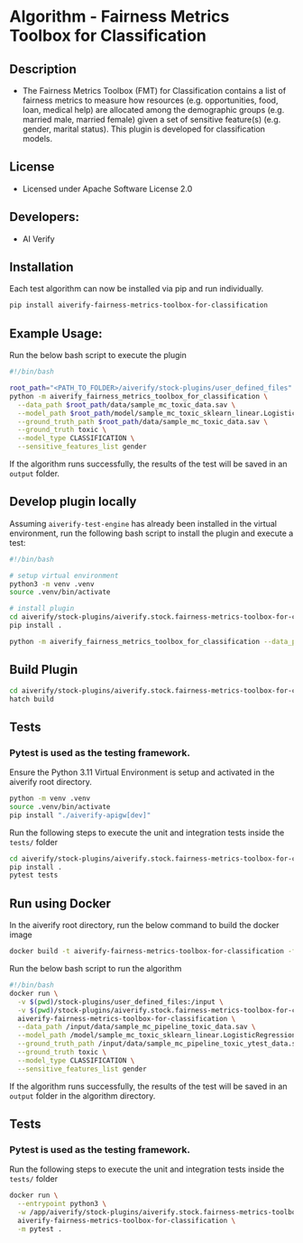 # Algorithm - Fairness Metrics Toolbox for Classification

## Description

- The Fairness Metrics Toolbox (FMT) for Classification contains a list of fairness metrics to measure how resources (e.g. opportunities, food, loan, medical help) are allocated among the demographic groups (e.g. married male, married female) given a set of sensitive feature(s) (e.g. gender, marital status). This plugin is developed for classification models.

## License

- Licensed under Apache Software License 2.0

## Developers:

- AI Verify

## Installation

Each test algorithm can now be installed via pip and run individually.

```sh
pip install aiverify-fairness-metrics-toolbox-for-classification
```

## Example Usage:

Run the below bash script to execute the plugin

```sh
#!/bin/bash

root_path="<PATH_TO_FOLDER>/aiverify/stock-plugins/user_defined_files"
python -m aiverify_fairness_metrics_toolbox_for_classification \
  --data_path $root_path/data/sample_mc_toxic_data.sav \
  --model_path $root_path/model/sample_mc_toxic_sklearn_linear.LogisticRegression.sav \
  --ground_truth_path $root_path/data/sample_mc_toxic_data.sav \
  --ground_truth toxic \
  --model_type CLASSIFICATION \
  --sensitive_features_list gender
```

If the algorithm runs successfully, the results of the test will be saved in an `output` folder.

## Develop plugin locally

Assuming `aiverify-test-engine` has already been installed in the virtual environment, run the following bash script to install the plugin and execute a test:

```sh
#!/bin/bash

# setup virtual environment
python3 -m venv .venv
source .venv/bin/activate

# install plugin
cd aiverify/stock-plugins/aiverify.stock.fairness-metrics-toolbox-for-classification/algorithms/fairness_metrics_toolbox_for_classification/
pip install .

python -m aiverify_fairness_metrics_toolbox_for_classification --data_path  <data_path> --model_path <model_path> --ground_truth_path <ground_truth_path> --ground_truth <str> --model_type CLASSIFICATION --run_pipeline --sensitive_features_list <list[str]> --annotated_labels_path <annotated_file_path> --file_name_label <str>
```

## Build Plugin

```sh
cd aiverify/stock-plugins/aiverify.stock.fairness-metrics-toolbox-for-classification/algorithms/fairness_metrics_toolbox_for_classification/
hatch build
```

## Tests

### Pytest is used as the testing framework.

Ensure the Python 3.11 Virtual Environment is setup and activated in the aiverify root directory.

```sh
python -m venv .venv
source .venv/bin/activate
pip install "./aiverify-apigw[dev]"
```

Run the following steps to execute the unit and integration tests inside the `tests/` folder

```sh
cd aiverify/stock-plugins/aiverify.stock.fairness-metrics-toolbox-for-classification/algorithms/fairness_metrics_toolbox_for_classification/
pip install .
pytest tests
```

## Run using Docker

In the aiverify root directory, run the below command to build the docker image

```sh
docker build -t aiverify-fairness-metrics-toolbox-for-classification -f stock-plugins/aiverify.stock.fairness-metrics-toolbox-for-classification/algorithms/fairness_metrics_toolbox_for_classification/Dockerfile .
```

Run the below bash script to run the algorithm

```sh
#!/bin/bash
docker run \
  -v $(pwd)/stock-plugins/user_defined_files:/input \
  -v $(pwd)/stock-plugins/aiverify.stock.fairness-metrics-toolbox-for-classification/algorithms/fairness_metrics_toolbox_for_classification/output:/app/aiverify/output \
  aiverify-fairness-metrics-toolbox-for-classification \
  --data_path /input/data/sample_mc_pipeline_toxic_data.sav \
  --model_path /model/sample_mc_toxic_sklearn_linear.LogisticRegression.sav \
  --ground_truth_path /input/data/sample_mc_pipeline_toxic_ytest_data.sav \
  --ground_truth toxic \
  --model_type CLASSIFICATION \
  --sensitive_features_list gender
```

If the algorithm runs successfully, the results of the test will be saved in an `output` folder in the algorithm directory.

## Tests

### Pytest is used as the testing framework.

Run the following steps to execute the unit and integration tests inside the `tests/` folder

```sh
docker run \
  --entrypoint python3 \
  -w /app/aiverify/stock-plugins/aiverify.stock.fairness-metrics-toolbox-for-classification/algorithms/fairness_metrics_toolbox_for_classification \
  aiverify-fairness-metrics-toolbox-for-classification \
  -m pytest .
```